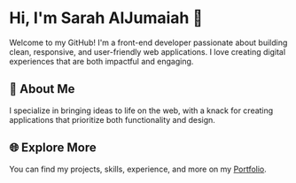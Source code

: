 # __Hi, I'm Sarah AlJumaiah 👋__  

Welcome to my GitHub! I'm a front-end developer passionate about building clean, responsive, and user-friendly web applications. I love creating digital experiences that are both impactful and engaging.


## __🚀 About Me__  

I specialize in bringing ideas to life on the web, with a knack for creating applications that prioritize both functionality and design.


## __🌐 Explore More__  

You can find my projects, skills, experience, and more on my <a href="https://sarahjumaiah.netlify.app" target="_blank">Portfolio</a>.
